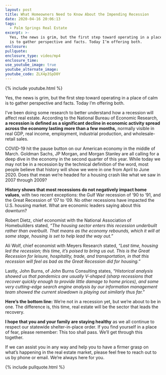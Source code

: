 ```yaml
---
layout: post
title: What Homeowners Need to Know About the Impending Recession
date: 2020-04-16 20:06:13
tags:
  - Palm Springs Real Estate
excerpt: >-
  Yes, the news is grim, but the first step toward operating in a place of calm
  is to gather perspective and facts. Today I’m offering both.
enclosure:
pullquote:
enclosure_type: video/mp4
enclosure_time:
use_youtube_image: true
youtube_alternate_image:
youtube_code: ZLX4p3SpD0Y
---
```


{% include youtube.html %}

Yes, the news is grim, but the first step toward operating in a place of calm is to gather perspective and facts. Today I’m offering both.

I’ve been doing some research to better understand how a recession will affect real estate. According to the National Bureau of Economic Research, **a recession is defined as a significant decline in economic activity spread across the economy lasting more than a few months,** normally visible in real GDP, real income, employment, industrial production, and wholesale-retail sales.&nbsp;

COVID-19 hit the pause button on our American economy in the middle of March. Goldman Sachs, JP Morgan, and Morgan Stanley are all calling for a deep dive in the economy in the second quarter of this year. While today we may not be in a recession by the technical definition of the word, most people believe that history will show we were in one from April to June 2020. Does that mean we’re headed for a housing crash like what we saw in 2007 through 2009?&nbsp;

**History shows that most recessions do not negatively impact home values**, with two recent exceptions: the Gulf War recession of ‘90 to ‘91, and the Great Recession of ‘07 to ‘09. No other recessions have impacted the U.S. housing market. What are economic leaders saying about this downturn?&nbsp;

Robert Dietz, chief economist with the National Association of Homebuilders stated, *“The housing sector enters this recession underbuilt rather than overbuilt. That means as the economy rebounds, which it will at some stage, housing is set to help lead the way out.”&nbsp;*

Ali Wolf, chief economist with Meyers Research stated, *“Last time, housing led the recession; this time, it’s poised to bring us out. This is the Great Recession for leisure, hospitality, trade, and transportation, in that this recession will feel as bad as the Great Recession did for housing.”&nbsp;*

Lastly, John Burns, of John Burns Consulting states, *“Historical analysis showed us that pandemics are usually V-shaped (sharp recessions that recover quickly enough to provide little damage to home prices), and some very cutting-edge search engine analysis by our information management team showed the current slowdown is playing out similarly thus far.”&nbsp;*

**Here’s the bottom line:** We’re not in a recession yet, but we’re about to be in one. The difference is, this time, real estate will be the sector that leads the recovery.

**I hope that you and your family are staying healthy** as we all continue to respect our statewide shelter-in-place order. If you find yourself in a place of fear, please remember: This too shall pass. We’ll get through this together.&nbsp;

If we can assist you in any way and help you to have a firmer grasp on what’s happening in the real estate market, please feel free to reach out to us by phone or email. We’re always here for you.

{% include pullquote.html %}